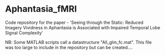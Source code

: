 # Aphantasia_fMRI
Code repository for the paper - 'Seeing through the Static: Reduced Imagery Vividness in Aphantasia is Associated with Impaired Temporal Lobe Signal Complexity'

NB: Some MATLAB scripts call a datastructure "All_glm_fc.mat". This file was too large to include in the repository but can be created....
